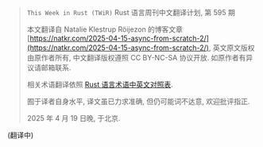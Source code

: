 <!-- ---
author: Natalie Klestrup Röijezon, translated by Hantong Chen
title: "从头开始异步 (2): 也许需要唤醒我"
pubDatetime: 2025-04-19T23:00:00.000+08:00
# modDatetime:
featured: true
draft: false
tags:
  - rust
  - translation
  - twir
description: ""
--- -->

> `This Week in Rust (TWiR)` Rust 语言周刊中文翻译计划, 第 595 期
>
> 本文翻译自 Natalie Klestrup Röijezon 的博客文章 [https://natkr.com/2025-04-15-async-from-scratch-2/](https://natkr.com/2025-04-15-async-from-scratch-2/), 英文原文版权由原作者所有, 中文翻译版权遵照 CC BY-NC-SA 协议开放. 如原作者有异议请邮箱联系.
>
> 相关术语翻译依照 [Rust 语言术语中英文对照表](https://i.han.rs/glossary/rust-glossary).
>
> 囿于译者自身水平, 译文虽已力求准确, 但仍可能词不达意, 欢迎批评指正.
>
> 2025 年 4 月 19 日晚, 于北京.

(翻译中)
